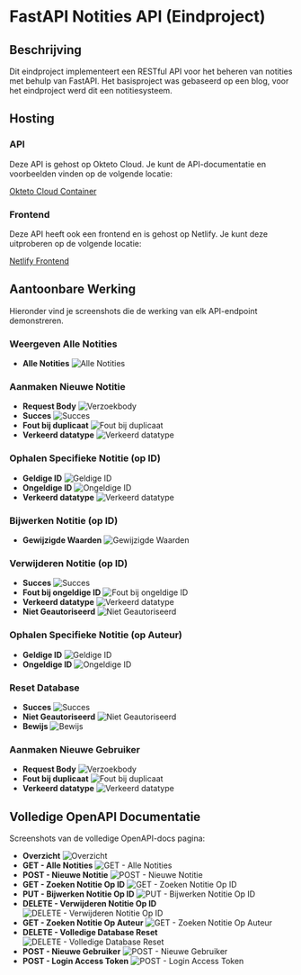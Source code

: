 # FastAPI Notities API (Eindproject)

## Beschrijving

Dit eindproject implementeert een RESTful API voor het beheren van notities met behulp van FastAPI. Het basisproject was gebaseerd op een blog, voor het eindproject werd dit een notitiesysteem.

## Hosting

### API

Deze API is gehost op Okteto Cloud. Je kunt de API-documentatie en voorbeelden vinden op de volgende locatie:

[Okteto Cloud Container](https://notes-api-renzodotexe.cloud.okteto.net/docs#/)

### Frontend

Deze API heeft ook een frontend en is gehost op Netlify. Je kunt deze uitproberen op de volgende locatie:

[Netlify Frontend](https://notes-api-renzodotexe.netlify.app)

## Aantoonbare Werking

Hieronder vind je screenshots die de werking van elk API-endpoint demonstreren.

### Weergeven Alle Notities

- **Alle Notities**
  ![Alle Notities](screenshots/get-all-notes-1.png)

### Aanmaken Nieuwe Notitie

- **Request Body**
  ![Verzoekbody](screenshots/create-note-1.png)
- **Succes**
  ![Succes](screenshots/create-note-2.png)
- **Fout bij duplicaat**
  ![Fout bij duplicaat](screenshots/create-note-3.png)
- **Verkeerd datatype**
  ![Verkeerd datatype](screenshots/create-note-4.png)

### Ophalen Specifieke Notitie (op ID)

- **Geldige ID**
  ![Geldige ID](screenshots/get-note-by-id-1.png)
- **Ongeldige ID**
  ![Ongeldige ID](screenshots/get-note-by-id-2.png)
- **Verkeerd datatype**
  ![Verkeerd datatype](screenshots/get-note-by-id-3.png)

### Bijwerken Notitie (op ID)

- **Gewijzigde Waarden**
  ![Gewijzigde Waarden](screenshots/update-note-by-id-1.png)

### Verwijderen Notitie (op ID)

- **Succes**
  ![Succes](screenshots/delete-note-1.png)
- **Fout bij ongeldige ID**
  ![Fout bij ongeldige ID](screenshots/delete-note-2.png)
- **Verkeerd datatype**
  ![Verkeerd datatype](screenshots/delete-note-3.png)
- **Niet Geautoriseerd**
  ![Niet Geautoriseerd](screenshots/delete-note-4.png)

### Ophalen Specifieke Notitie (op Auteur)

- **Geldige ID**
  ![Geldige ID](screenshots/get-note-by-author-1.png)
- **Ongeldige ID**
  ![Ongeldige ID](screenshots/get-note-by-author-2.png)

### Reset Database

- **Succes**
  ![Succes](screenshots/reset-database-1.png)
- **Niet Geautoriseerd**
  ![Niet Geautoriseerd](screenshots/reset-database-2.png)
- **Bewijs**
  ![Bewijs](screenshots/reset-database-3.png)

### Aanmaken Nieuwe Gebruiker

- **Request Body**
  ![Verzoekbody](screenshots/create-user-1.png)
- **Fout bij duplicaat**
  ![Fout bij duplicaat](screenshots/create-user-2.png)
- **Verkeerd datatype**
  ![Verkeerd datatype](screenshots/create-user-3.png)

## Volledige OpenAPI Documentatie

Screenshots van de volledige OpenAPI-docs pagina:

- **Overzicht**
  ![Overzicht](screenshots/openapi-docs-1.png)
- **GET - Alle Notities**
  ![GET - Alle Notities](screenshots/openapi-docs-2.png)
- **POST - Nieuwe Notitie**
  ![POST - Nieuwe Notitie](screenshots/openapi-docs-3.png)
- **GET - Zoeken Notitie Op ID**
  ![GET - Zoeken Notitie Op ID](screenshots/openapi-docs-4.png)
- **PUT - Bijwerken Notitie Op ID**
  ![PUT - Bijwerken Notitie Op ID](screenshots/openapi-docs-5.png)
- **DELETE - Verwijderen Notitie Op ID**
  ![DELETE - Verwijderen Notitie Op ID](screenshots/openapi-docs-6.png)
- **GET - Zoeken Notitie Op Auteur**
  ![GET - Zoeken Notitie Op Auteur](screenshots/openapi-docs-7.png)
- **DELETE - Volledige Database Reset**
  ![DELETE - Volledige Database Reset](screenshots/openapi-docs-8.png)
- **POST - Nieuwe Gebruiker**
  ![POST - Nieuwe Gebruiker](screenshots/openapi-docs-9.png)
- **POST - Login Access Token**
  ![POST - Login Access Token](screenshots/openapi-docs-10.png)